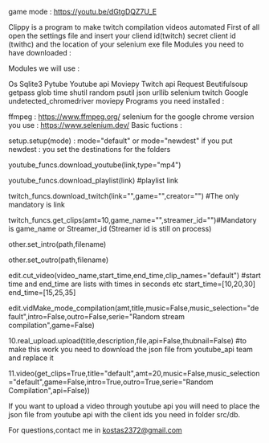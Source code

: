 
game mode : https://youtu.be/dGtgDQZ7U_E

Clippy is a program to make twitch compilation videos automated First of all open the settings file and insert your cliend id(twitch) secret client id (twithc) and the location of your selenium exe file Modules you need to have downloaded :

Modules we will use :

Os
Sqlite3
Pytube
Youtube api
Moviepy
Twitch api
Request
Beutifulsoup
getpass
glob
time
shutil
random
psutil
json
urllib
selenium
twitch
Google
undetected_chromedriver
moviepy
Programs you need installed :

ffmpeg : https://www.ffmpeg.org/
selenium for the google chrome version you use : https://www.selenium.dev/
Basic fuctions :

setup.setup(mode) : mode="default" or mode="newdest" if you put newdest : you set the destinations for the folders

youtube_funcs.download_youtube(link,type="mp4")

youtube_funcs.download_playlist(link) #playlist link

twitch_funcs.download_twitch(link="",game="",creator="") #The only mandatory is link

twitch_funcs.get_clips(amt=10,game_name="",streamer_id="")#Mandatory is game_name or Streamer_id (Streamer id is still on process)

other.set_intro(path,filename)

other.set_outro(path,filename)

edit.cut_video(video_name,start_time,end_time,clip_names="default") #start time and end_time are lists with times in seconds etc start_time=[10,20,30] end_time=[15,25,35]

edit.vidMake_mode_compilation(amt,title,music=False,music_selection="default",intro=False,outro=False,serie="Random stream compilation",game=False)

10.real_upload.upload(title,description,file,api=False,thubnail=False) #to make this work you need to download the json file from youtube_api team and replace it

11.video(get_clips=True,title="default",amt=20,music=False,music_selection="default",game=False,intro=True,outro=True,serie="Random Compilation",api=False))

If you want to upload a video through youtube api you will need to place the json file from youtube api with the client ids you need in folder src/db.

For questions,contact me in kostas2372@gmail.com

